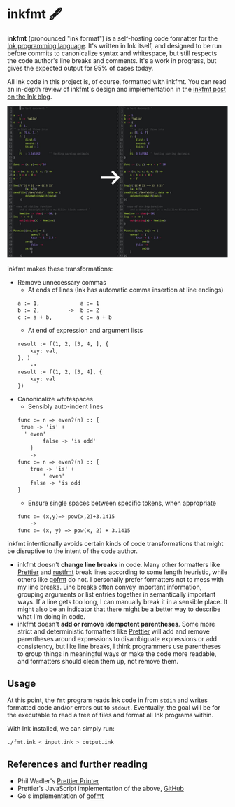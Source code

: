 # inkfmt 🖋

**inkfmt** (pronounced "ink format") is a self-hosting code formatter for the [Ink programming language](https://dotink.co/). It's written in Ink itself, and designed to be run before commits to canonicalize syntax and whitespace, but still respects the code author's line breaks and comments. It's a work in progress, but gives the expected output for 95% of cases today.

All Ink code in this project is, of course, formatted with inkfmt. You can read an in-depth review of inkfmt's design and implementation in the [inkfmt post on the Ink blog](https://dotink.co/posts/inkfmt/).

![Demo / screenshot](inkfmt.jpg)

inkfmt makes these transformations:

- Remove unnecessary commas
	- At ends of lines (Ink has automatic comma insertion at line endings)
	```
	a := 1,				a := 1
	b := 2,			->	b := 2
	c := a + b,			c := a + b
	```
	- At end of expression and argument lists
	```
	result := f(1, 2, [3, 4, ], {
		key: val,
	}, )
		->
	result := f(1, 2, [3, 4], {
		key: val
	})
	```
- Canonicalize whitespaces
	- Sensibly auto-indent lines
	```
	func := n => even?(n) :: {
     true -> 'is' +
      ' even'
			false -> 'is odd'
		}
		->
	func := n => even?(n) :: {
		true -> 'is' +
			' even'
		false -> 'is odd
	}
	```
    - Ensure single spaces between specific tokens, when appropriate
	```
	func := (x,y)=> pow(x,2)+3.1415
		->
	func := (x, y) => pow(x, 2) + 3.1415
	```

inkfmt intentionally avoids certain kinds of code transformations that might be disruptive to the intent of the code author.

- inkfmt doesn't **change line breaks** in code. Many other formatters like [Prettier](https://prettier.io) and [rustfmt](https://github.com/rust-lang/rustfmt) break lines according to some length heuristic, while others like [gofmt](https://golang.org/cmd/gofmt/) do not. I personally prefer formatters not to mess with my line breaks. Line breaks often convey important information, grouping arguments or list entries together in semantically important ways. If a line gets too long, I can manually break it in a sensible place. It might also be an indicator that there might be a better way to describe what I'm doing in code.
- inkfmt doesn't **add or remove idempotent parentheses**. Some more strict and deterministic formatters like [Prettier](https://prettier.io) will add and remove parentheses around expressions to disambiguate expressions or add consistency, but like line breaks, I think programmers use parentheses to group things in meaningful ways or make the code more readable, and formatters should clean them up, not remove them.

## Usage

At this point, the `fmt` program reads Ink code in from `stdin` and writes formatted code and/or errors out to `stdout`. Eventually, the goal will be for the executable to read a tree of files and format all Ink programs within.

With Ink installed, we can simply run:

```sh
./fmt.ink < input.ink > output.ink
```

## References and further reading

- Phil Wadler's [Prettier Printer](https://homepages.inf.ed.ac.uk/wadler/papers/prettier/prettier.pdf)
- Prettier's JavaScript implementation of the above, [GitHub](https://github.com/prettier/prettier-printer)
- Go's implementation of [gofmt](https://golang.org/src/cmd/gofmt/doc.go)
